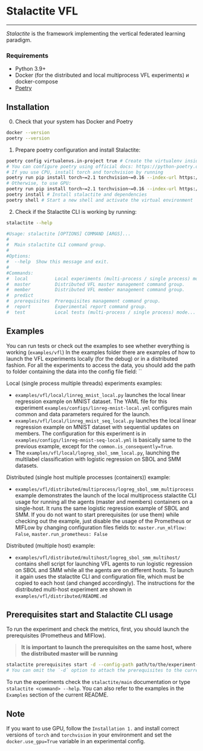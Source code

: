 # Stalactite VFL
___

_Stalactite_ is the framework implementing the vertical federated learning paradigm. 

### Requirements
- Python 3.9+
- Docker (for the distributed and local multiprocess VFL experiments) и docker-compose
- [Poetry](https://python-poetry.org/docs/#installing-with-pipx) 

## Installation
0. Check that your system has Docker and Poetry
```bash
docker --version
poetry --version
```
1. Prepare poetry configuration and install Stalactite:
```bash
poetry config virtualenvs.in-project true # Create the virtualenv inside the project’s root directory.
# You can configure poetry using official docs: https://python-poetry.org/docs/configuration/
# If you use CPU, install torch and torchvision by running
poetry run pip install torch~=2.1 torchvision~=0.16 --index-url https://download.pytorch.org/whl/cpu
# Otherwise, to use GPU:
poetry run pip install torch~=2.1 torchvision~=0.16 --index-url https://download.pytorch.org/whl/cu121
poetry install # Install stalactite and dependencies
poetry shell # Start a new shell and activate the virtual environment
```
2. Check if the Stalactite CLI is working by running:
```bash
stalactite --help

#Usage: stalactite [OPTIONS] COMMAND [ARGS]...
#
#  Main stalactite CLI command group.
#
#Options:
#  --help  Show this message and exit.
#
#Commands:
#  local          Local experiments (multi-process / single process) mode...
#  master         Distributed VFL master management command group.
#  member         Distributed VFL member management command group.
#  predict
#  prerequisites  Prerequisites management command group.
#  report         Experimental report command group.
#  test           Local tests (multi-process / single process) mode...
```

## Examples 
You can run tests or check out the examples to see whether everything is working (`examples/vfl`)
 In the examples folder there are examples of how to launch the VFL experiments locally (for the debug)
or in a distributed fashion.
For all the experiments to access the data, you should add the path to folder containing the
data into the config file field: ``

Local (single process multiple threads) experiments examples:
- `examples/vfl/local/linreg_mnist_local.py` launches the local linear regression example on MNIST dataset.
The YAML file for this experiment `examples/configs/linreg-mnist-local.yml` configures main common and data 
parameters required for the launch. 
- `examples/vfl/local/linreg_mnist_seq_local.py` launches the local linear regression example on MNIST dataset with 
sequential updates on members. The configuration for this experiment is in 
`examples/configs/linreg-mnist-seq-local.yml` is basically same to the previous example, except for the 
`common.is_consequently=True`.
- The `examples/vfl/local/logreg_sbol_smm_local.py`, launching the multilabel classification with 
logistic regression on SBOL and SMM datasets.

Distributed (single host multiple processes (containers)) example:
- `examples/vfl/distributed/multiprocess/logreg_sbol_smm_multiprocess` example demonstrates the launch of the local multiprocess 
stalactite CLI usage for running all the agents (master and members) containers on a single-host. 
It runs the same logistic regression example of SBOL and SMM. If you do not want 
to start prerequisites (or use them) while checking out the example, just disable the usage of the Prometheus or MlFLow by
changing configuration files fields to: `master.run_mlflow: False`, `master.run_prometheus: False`

Distributed (multiple host) example:
- `examples/vfl/distributed/multihost/logreg_sbol_smm_multihost/` contains shell script for launching VFL agents to run 
logistic regression on SBOL and SMM while all the agents are on different hosts. To launch it again uses the 
stalactite CLI and configuration file, which must be copied to each host (and changed accordingly).
The instructions for the distributed multi-host experiment are shown in `examples/vfl/distributed/README.md`
  
## Prerequisites start and Stalactite CLI usage
To run the experiment and check the metrics, first, you should launch the prerequisites (Prometheus and MlFlow).
> **It is important to launch the prerequisites on the same host, where the distributed master will be running**

```bash
stalactite prerequisites start -d --config-path path/to/the/experiment-config.yml
# You can omit the `-d` option to attach the prerequisites to the current terminal
```

To run the experiments check the `stalactite/main` documentation or type `stalactite <command> --help`. You can also 
refer to the examples in the `Examples` section of the current README.

## Note
If you want to use GPU, follow the `Installation 1.` and install correct versions of `torch` and `torchvision` in your 
environment and set the `docker.use_gpu=True` variable in an experimental config. 
